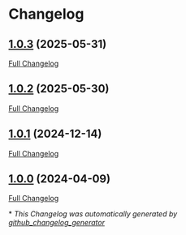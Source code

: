 # Changelog

## [1.0.3](https://github.com/GameFrameX/com.gameframex.unity.setting/tree/1.0.3) (2025-05-31)

[Full Changelog](https://github.com/GameFrameX/com.gameframex.unity.setting/compare/1.0.2...1.0.3)

## [1.0.2](https://github.com/GameFrameX/com.gameframex.unity.setting/tree/1.0.2) (2025-05-30)

[Full Changelog](https://github.com/GameFrameX/com.gameframex.unity.setting/compare/1.0.1...1.0.2)

## [1.0.1](https://github.com/GameFrameX/com.gameframex.unity.setting/tree/1.0.1) (2024-12-14)

[Full Changelog](https://github.com/GameFrameX/com.gameframex.unity.setting/compare/1.0.0...1.0.1)

## [1.0.0](https://github.com/GameFrameX/com.gameframex.unity.setting/tree/1.0.0) (2024-04-09)

[Full Changelog](https://github.com/GameFrameX/com.gameframex.unity.setting/compare/9b852dd01a7608fe31cc4bbfab8b63e44be7a49b...1.0.0)



\* *This Changelog was automatically generated by [github_changelog_generator](https://github.com/github-changelog-generator/github-changelog-generator)*
